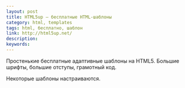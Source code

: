 ```yaml
---
layout: post
title: HTML5up — бесплатные HTML-шаблоны
category: html, templates
tags: html, бесплатно, шаблон
link: http://html5up.net/
description:
keywords:
---
```


<p>Простенькие бесплатные адаптивные шаблоны на HTML5. Большие шрифты, большие отступы, грамотный код.</p>
<p>Некоторые шаблоны настраиваются.</p>
